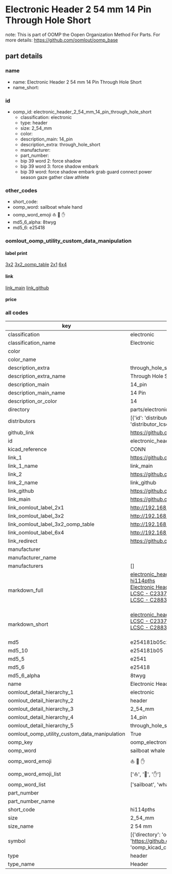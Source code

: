 # Electronic Header 2 54 mm 14 Pin Through Hole Short  

note: This is part of OOMP the Oopen Organization Method For Parts. For more details: https://github.com/oomlout/oomp_base

##  part details
  







### name
* name: Electronic Header 2 54 mm 14 Pin Through Hole Short
* name_short: 
### id
* oomp_id: electronic_header_2_54_mm_14_pin_through_hole_short
  * classification: electronic
  * type: header
  * size: 2_54_mm
  * color: 
  * description_main: 14_pin
  * description_extra: through_hole_short
  * manufacturer: 
  * part_number: 
  * bip 39 word 2: force shadow
  * bip 39 word 3: force shadow embark
  * bip 39 word: force shadow embark grab guard connect power season gaze gather claw athlete

### other_codes
* short_code: 
* oomp_word: sailboat whale hand
* oomp_word_emoji :sailboat: :whale: :hand:
* md5_6_alpha: 8twyg
* md5_6: e25418






### oomlout_oomp_utility_custom_data_manipulation
#### label print
[3x2](http://192.168.1.245:1112/?label=oomp%208twyg)
[3x2_oomp_table](http://192.168.1.108:1112/?label=oomp%208twyg)
[2x1](http://192.168.1.242:1112/?label=oomp%208twyg)
[6x4](http://192.168.1.55:1112/?label=oomp%208twyg)    

#### link

[link_main](https://github.com/oomlout/oomlout_oomp_version_1_messy/tree/main/parts/electronic_header_2_54_mm_14_pin_through_hole_short) [link_github](https://github.com/oomlout/oomlout_oomp_version_1_messy/tree/main/parts/electronic_header_2_54_mm_14_pin_through_hole_short)                             

#### price







### all codes 
| key | value |  
| --- | --- |  
| classification | electronic |  
| classification_name | Electronic |  
| color |  |  
| color_name |  |  
| description_extra | through_hole_short |  
| description_extra_name | Through Hole Short |  
| description_main | 14_pin |  
| description_main_name | 14 Pin |  
| description_or_color | 14 |  
| directory | parts/electronic_header_2_54_mm_14_pin_through_hole_short |  
| distributors | [{'id': 'distributor_lcsc', 'link': 'https://lcsc.com/product-detail/C2337.html', 'name': 'LCSC', 'part_number': 'C2337'}, {'id': 'distributor_lcsc', 'link': 'https://lcsc.com/product-detail/C2883695.html', 'name': 'LCSC', 'part_number': 'C2883695'}] |  
| github_link | https://github.com/oomlout/oomlout_oomp_part_src/tree/main/parts/electronic_header_2_54_mm_14_pin_through_hole_short |  
| id | electronic_header_2_54_mm_14_pin_through_hole_short |  
| kicad_reference | CONN |  
| link_1 | https://github.com/oomlout/oomlout_oomp_version_1_messy/tree/main/parts/electronic_header_2_54_mm_14_pin_through_hole_short |  
| link_1_name | link_main |  
| link_2 | https://github.com/oomlout/oomlout_oomp_version_1_messy/tree/main/parts/electronic_header_2_54_mm_14_pin_through_hole_short |  
| link_2_name | link_github |  
| link_github | https://github.com/oomlout/oomlout_oomp_version_1_messy/tree/main/parts/electronic_header_2_54_mm_14_pin_through_hole_short |  
| link_main | https://github.com/oomlout/oomlout_oomp_version_1_messy/tree/main/parts/electronic_header_2_54_mm_14_pin_through_hole_short |  
| link_oomlout_label_2x1 | http://192.168.1.242:1112/?label=oomp%208twyg |  
| link_oomlout_label_3x2 | http://192.168.1.245:1112/?label=oomp%208twyg |  
| link_oomlout_label_3x2_oomp_table | http://192.168.1.108:1112/?label=oomp%208twyg |  
| link_oomlout_label_6x4 | http://192.168.1.55:1112/?label=oomp%208twyg |  
| link_redirect | https://github.com/oomlout/oomlout_oomp_version_1_messy/tree/main/parts/electronic_header_2_54_mm_14_pin_through_hole_short |  
| manufacturer |  |  
| manufacturer_name |  |  
| manufacturers | [] |  
| markdown_full | [electronic_header_2_54_mm_14_pin_through_hole_short](none)<br>[hi114pths](none)<br>[Electronic Header 2 54 Mm 14 Pin Through Hole Short](none)<br>[LCSC - C2337<br>](https://lcsc.com/product-detail/C2337.html)[LCSC - C2883695<br>](https://lcsc.com/product-detail/C2883695.html)<br> |  
| markdown_short | [electronic_header_2_54_mm_14_pin_through_hole_short](none)<br>[LCSC - C2337<br>](https://lcsc.com/product-detail/C2337.html)[LCSC - C2883695<br>](https://lcsc.com/product-detail/C2883695.html)<br> |  
| md5 | e254181b05c23528bcb3a65490b132d8 |  
| md5_10 | e254181b05 |  
| md5_5 | e2541 |  
| md5_6 | e25418 |  
| md5_6_alpha | 8twyg |  
| name | Electronic Header 2 54 mm 14 Pin Through Hole Short |  
| oomlout_detail_hierarchy_1 | electronic |  
| oomlout_detail_hierarchy_2 | header |  
| oomlout_detail_hierarchy_3 | 2_54_mm |  
| oomlout_detail_hierarchy_4 | 14_pin |  
| oomlout_detail_hierarchy_5 | through_hole_short |  
| oomlout_oomp_utility_custom_data_manipulation | True |  
| oomp_key | oomp_electronic_header_2_54_mm_14_pin_through_hole_short |  
| oomp_word | sailboat whale hand |  
| oomp_word_emoji | :sailboat: :whale: :hand: |  
| oomp_word_emoji_list | [':sailboat:', ':whale:', ':hand:'] |  
| oomp_word_list | ['sailboat', 'whale', 'hand'] |  
| part_number |  |  
| part_number_name |  |  
| short_code | hi114pths |  
| size | 2_54_mm |  
| size_name | 2 54 mm |  
| symbol | [{'directory': 'oomlout_oomp_symbol_bot/symbols/kicad_connector_conn_01x14_pin//working/working.kicad_sym', 'index': 0, 'link': 'https://github.com/oomlout/oomlout_oomp_symbol_bot/tree/main/symbols/kicad_connector_conn_01x14_pin', 'oomp_key': 'oomp_kicad_connector_conn_01x14_pin'}] |  
| type | header |  
| type_name | Header |  

